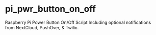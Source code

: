 # pi_pwr_button_on_off
Raspberry Pi Power Button On/Off Script Including optional notifications from NextCloud, PushOver, &amp; Twilio.
